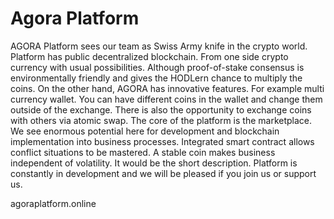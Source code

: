 Agora Platform
==============
AGORA Platform sees our team as Swiss Army knife in the crypto world. Platform has public decentralized blockchain. From one side crypto currency with usual possibilities. Although proof-of-stake consensus is environmentally friendly and gives the HODLern chance to multiply the coins.  On the other hand, AGORA has innovative features. For example multi currency wallet. You can have different coins in the wallet and change them outside of the exchange. There is also the opportunity to exchange coins with others via atomic swap. The core of the platform is the marketplace. We see enormous potential here for development and blockchain implementation into business processes. Integrated smart contract allows conflict situations to be mastered. A stable coin makes business independent of volatility. 
It would be the short description. Platform is constantly in development and we will be pleased if you join us or support us.

agoraplatform.online
